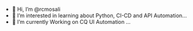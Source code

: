 - 👋 Hi, I’m @rcmosali
- 👀 I’m interested in learning about Python, CI-CD and API Automation...
- 🌱 I’m currently Working on CQ UI Automation ...


<!---
rcmosali/rcmosali is a ✨ special ✨ repository because its `README.md` (this file) appears on your GitHub profile.
You can click the Preview link to take a look at your changes.
--->
